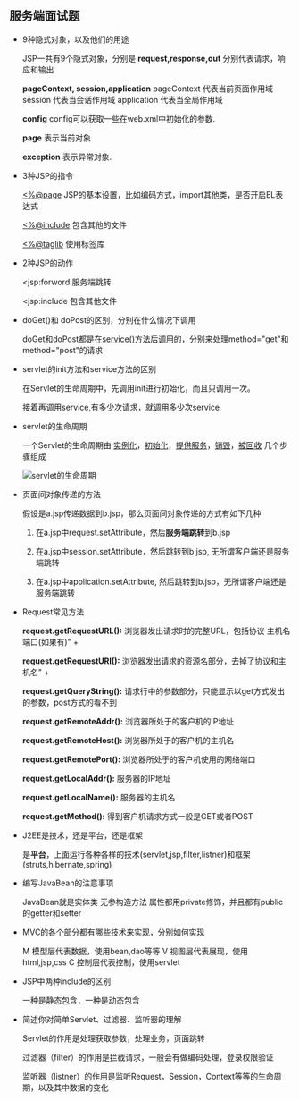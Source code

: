 ## 服务端面试题 ## 



- 9种隐式对象，以及他们的用途

  JSP一共有9个隐式对象，分别是
  **request,response,out**
  分别代表请求，响应和输出

  **pageContext, session,application**
  pageContext 代表当前页面作用域
  session 代表当会话作用域
  application 代表当全局作用域

  **config**
  config可以获取一些在web.xml中初始化的参数.

  **page**
  表示当前对象

  **exception**
  表示异常对象.



- 3种JSP的指令

  [<%@page](https://how2j.cn/k/jsp/jsp-tutorials/530.html#step1651)
  JSP的基本设置，比如编码方式，import其他类，是否开启EL表达式

  [<%@include](https://how2j.cn/k/jsp/jsp-include/576.html)
  包含其他的文件

  [<%@taglib](https://how2j.cn/k/jsp/jsp-jstl/578.html)
  使用标签库



- 2种JSP的动作

  <jsp:forword
  服务端跳转

  <jsp:include
  包含其他文件



- doGet()和 doPost的区别，分别在什么情况下调用

  doGet和doPost都是在[service()](https://how2j.cn/k/servlet/servlet-service/549.html)方法后调用的，分别来处理method="get"和method="post"的请求



- servlet的init方法和service方法的区别

  在Servlet的生命周期中，先调用init进行初始化，而且只调用一次。

  接着再调用service,有多少次请求，就调用多少次service



- servlet的生命周期

  一个Servlet的生命周期由 [实例化](https://how2j.cn/k/servlet/servlet-lifecycle/550.html#step1594)，[初始化](https://how2j.cn/k/servlet/servlet-lifecycle/550.html#step1595)，[提供服务](https://how2j.cn/k/servlet/servlet-lifecycle/550.html#step1596)，[销毁](https://how2j.cn/k/servlet/servlet-lifecycle/550.html#step1597)，[被回收](https://how2j.cn/k/servlet/servlet-lifecycle/550.html#step1597) 几个步骤组成

  ![servlet的生命周期](https://stepimagewm.how2j.cn/1735.png)



- 页面间对象传递的方法

  假设是a.jsp传递数据到b.jsp，那么页面间对象传递的方式有如下几种

  1. 在a.jsp中request.setAttribute，然后**服务端跳转**到b.jsp

  2. 在a.jsp中session.setAttribute，然后跳转到b.jsp, 无所谓客户端还是服务端跳转

  3. 在a.jsp中application.setAttribute, 然后跳转到b.jsp，无所谓客户端还是服务端跳转



- Request常见方法

  **request.getRequestURL():** 浏览器发出请求时的完整URL，包括协议 主机名 端口(如果有)" +

  **request.getRequestURI():** 浏览器发出请求的资源名部分，去掉了协议和主机名" +

  **request.getQueryString():** 请求行中的参数部分，只能显示以get方式发出的参数，post方式的看不到

  **request.getRemoteAddr():** 浏览器所处于的客户机的IP地址

  **request.getRemoteHost():** 浏览器所处于的客户机的主机名

  **request.getRemotePort():** 浏览器所处于的客户机使用的网络端口

  **request.getLocalAddr():** 服务器的IP地址

  **request.getLocalName():** 服务器的主机名

  **request.getMethod():** 得到客户机请求方式一般是GET或者POST



- J2EE是技术，还是平台，还是框架

  是**平台**，上面运行各种各样的技术(servlet,jsp,filter,listner)和框架(struts,hibernate,spring)



- 编写JavaBean的注意事项

  JavaBean就是实体类
  无参构造方法
  属性都用private修饰，并且都有public的getter和setter



- MVC的各个部分都有哪些技术来实现，分别如何实现

  M 模型层代表数据，使用bean,dao等等
  V 视图层代表展现，使用html,jsp,css
  C 控制层代表控制，使用servlet



- JSP中两种include的区别

  一种是静态包含，一种是动态包含



- 简述你对简单Servlet、过滤器、监听器的理解

  Servlet的作用是处理获取参数，处理业务，页面跳转

  过滤器（filter）的作用是拦截请求，一般会有做编码处理，登录权限验证

  监听器（listner）的作用是监听Request，Session，Context等等的生命周期，以及其中数据的变化